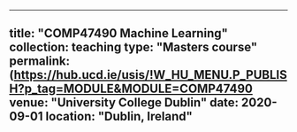 
---
title: "COMP47490 Machine Learning"
collection: teaching
type: "Masters course"
permalink: (https://hub.ucd.ie/usis/!W_HU_MENU.P_PUBLISH?p_tag=MODULE&MODULE=COMP47490
venue: "University College Dublin"
date:  2020-09-01
location: "Dublin, Ireland"
---

